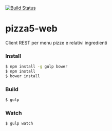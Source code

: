 [![Build Status](https://travis-ci.org/AdvancedBusinessSolutions/pizza5-web.svg?branch=master)](https://travis-ci.org/AdvancedBusinessSolutions/pizza5-web)

# pizza5-web
Client REST per menu pizze e relativi ingredienti

### Install
```sh
$ npm install -g gulp bower
$ npm install 
$ bower install
```

### Build
```sh
$ gulp
```
### Watch

```sh
$ gulp watch
```
